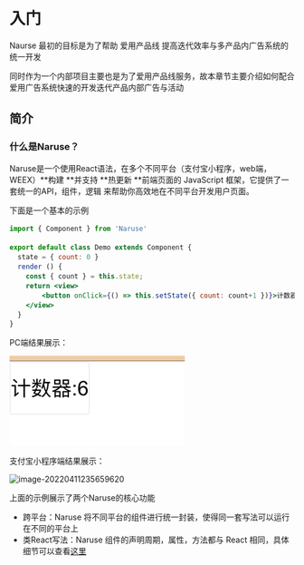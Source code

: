 # 入门

Naurse 最初的目标是为了帮助 爱用产品线 提高迭代效率与多产品内广告系统的统一开发

同时作为一个内部项目主要也是为了爱用产品线服务，故本章节主要介绍如何配合爱用广告系统快速的开发迭代产品内部广告与活动



## 简介

### 什么是Naruse？

Naruse是一个使用React语法，在多个不同平台（支付宝小程序，web端，WEEX）**构建 **并支持 **热更新 **前端页面的 JavaScript 框架，它提供了一套统一的API，组件，逻辑 来帮助你高效地在不同平台开发用户页面。

下面是一个基本的示例

```jsx
import { Component } from 'Naruse'

export default class Demo extends Component {
  state = { count: 0 }
  render () {
    const { count } = this.state;
    return <view>
    	<button onClick={() => this.setState({ count: count+1 })}>计数器:{count}</button>
    </view>
  }
}
```



PC端结果展示：

![image-20220411235122151](./imgs/简单演示1.png)

支付宝小程序端结果展示：

![image-20220411235659620](/Users/hashiro/develop/naruse-docs/docs/imgs/简单演示2.png)





上面的示例展示了两个Naruse的核心功能

+ 跨平台：Naruse 将不同平台的组件进行统一封装，使得同一套写法可以运行在不同的平台上
+ 类React写法：Naruse 组件的声明周期，属性，方法都与 React 相同，具体细节可以查看[这里](./关于React.md)

